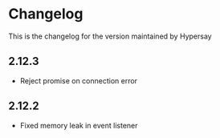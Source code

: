 # Changelog 

This is the changelog for the version maintained by Hypersay

## 2.12.3
  - Reject promise on connection error

## 2.12.2
  - Fixed memory leak in event listener
